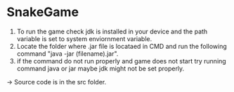 # SnakeGame
1. To run the game check jdk is installed in your device and the path variable is set to system enviornment variable.
2. Locate the folder where .jar file is locataed in CMD and run the following command "java -jar (filename).jar".
3. if the command do not run properly and game does not start try running command java or jar maybe jdk might not be set properly.
   
-> Source code is in the src folder.
